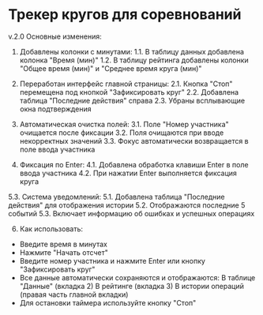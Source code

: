# Трекер кругов для соревнований

v.2.0 Основные изменения:
1. Добавлены колонки с минутами:
1.1. В таблицу данных добавлена колонка "Время (мин)"
1.2. В таблицу рейтинга добавлены колонки "Общее время (мин)" и "Среднее время круга (мин)"

2. Переработан интерфейс главной страницы:
2.1. Кнопка "Стоп" перемещена под кнопкой "Зафиксировать круг"
2.2. Добавлена таблица "Последние действия" справа
2.3. Убраны всплывающие окна подтверждения

3. Автоматическая очистка полей:
3.1. Поле "Номер участника" очищается после фиксации
3.2. Поля очищаются при вводе некорректных значений
3.3. Фокус автоматически возвращается в поле ввода участника

4. Фиксация по Enter:
4.1. Добавлена обработка клавиши Enter в поле ввода участника
4.2. При нажатии Enter выполняется фиксация круга

5.3. Система уведомлений:
5.1. Добавлена таблица "Последние действия" для отображения истории
5.2. Отображаются последние 5 событий
5.3. Включает информацию об ошибках и успешных операциях

6. Как использовать:
- Введите время в минутах
- Нажмите "Начать отсчет"
- Введите номер участника и нажмите Enter или кнопку "Зафиксировать круг"
- Все данные автоматически сохраняются и отображаются:
    В таблице "Данные" (вкладка 2)
    В рейтинге (вкладка 3)
    В истории операций (правая часть главной вкладки)
- Для остановки таймера используйте кнопку "Стоп"
